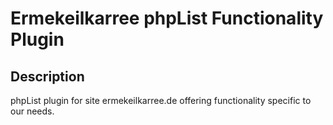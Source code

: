 # Ermekeilkarree phpList Functionality Plugin

## Description

phpList plugin for site ermekeilkarree.de offering functionality specific to our needs.
